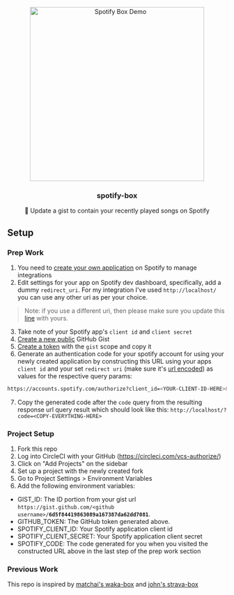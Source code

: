 <p align="center">
  <a href="https://github.com/chakrakan/spotify-box"><img src="https://github.com/chakrakan/spotify-box/blob/master/demo/demo.PNG" width="400" alt="Spotify Box Demo" /></a>
  <h3 align="center">spotify-box</h3>
  <p align="center">🎵 Update a gist to contain your recently played songs on Spotify</p>
</p>

## Setup

### Prep Work

1. You need to [create your own application](https://developer.spotify.com/dashboard/login) on Spotify to manage integrations
2. Edit settings for your app on Spotify dev dashboard, specifically, add a dummy `redirect_uri`. For my integration I've used `http://localhost/` you can use any other uri as per your choice.

> Note: if you use a different uri, then please make sure you update this [line](https://github.com/chakrakan/spotify-box/blob/9e433bcd627d02962821d9d3e36b82e53d34a4b3/index.js#L35) with yours.

3. Take note of your Spotify app's `client id` and `client secret`
4. [Create a new public](https://gist.github.com/) GitHub Gist
5. [Create a token](https://github.com/settings/tokens/new) with the `gist` scope and copy it
6. Generate an authentication code for your spotify account for using your newly created application by constructing this URL using your apps `client id` and your set `redirect uri` (make sure it's [url encoded](https://www.urlencoder.org/)) as values for the respective query params:

```sh
https://accounts.spotify.com/authorize?client_id=<YOUR-CLIENT-ID-HERE>&response_type=code&redirect_uri=http%3A%2F%2Flocalhost%2F&scope=user-top-read%20user-read-recently-played
```

7. Copy the generated code after the `code` query from the resulting response url query result which should look like this: `http://localhost/?code=<COPY-EVERYTHING-HERE>`

### Project Setup

1. Fork this repo
2. Log into CircleCI with your GitHub (https://circleci.com/vcs-authorize/)
3. Click on "Add Projects" on the sidebar
4. Set up a project with the newly created fork
5. Go to Project Settings > Environment Variables
6. Add the following environment variables:

- GIST_ID: The ID portion from your gist url `https://gist.github.com/<github username>/`**`6d5f84419863089a167387da62dd7081`**.
- GITHUB_TOKEN: The GitHub token generated above.
- SPOTIFY_CLIENT_ID: Your Spotify application client id
- SPOTIFY_CLIENT_SECRET: Your Spotify application client secret
- SPOTIFY_CODE: The code generated for you when you visited the constructed URL above in the last step of the prep work section

### Previous Work

This repo is inspired by [matchai's waka-box](https://github.com/matchai/waka-box) and [john's strava-box](https://github.com/JohnPhamous/strava-box)
